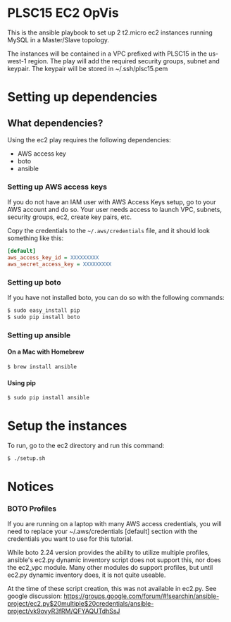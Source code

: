 # PLSC15 EC2 OpVis

This is the ansible playbook to set up 2 t2.micro ec2 instances running MySQL in a Master/Slave topology.

The instances will be contained in a VPC prefixed with PLSC15 in the us-west-1 region. The play will add the required security groups, subnet and keypair. The keypair will be stored in  ~/.ssh/plsc15.pem

# Setting up dependencies

## What dependencies?

Using the ec2 play requires the following dependencies:

- AWS access key
- boto
- ansible

### Setting up AWS access keys
If you do not have an IAM user with AWS Access Keys setup, go to your AWS account and do so. Your user needs access to launch VPC, subnets, security groups, ec2, create key pairs, etc.

Copy the credentials to the ```~/.aws/credentials``` file, and it should look something like this:

```ini
[default]
aws_access_key_id = XXXXXXXXX
aws_secret_access_key = XXXXXXXXX
```

### Setting up boto

If you have not installed boto, you can do so with the following commands:

```bash
$ sudo easy_install pip
$ sudo pip install boto
```

### Setting up ansible

#### On a Mac with Homebrew
```bash
$ brew install ansible
```

#### Using pip
```bash
$ sudo pip install ansible
```

# Setup the instances

To run, go to the ec2 directory and run this command:

```bash
$ ./setup.sh
```

# Notices

### BOTO Profiles

If you are running on a laptop with many AWS access credentials, you will need to replace your ~/.aws/credentials [default] section with the credentials you want to use for this tutorial.

While boto 2.24 version provides the ability to utilize multiple profiles, ansible's ec2.py dynamic inventory script does not support this, nor does the ec2_vpc module. Many other modules do support profiles, but until ec2.py dynamic inventory does, it is not quite useable.

At the time of these script creation, this was not available in ec2.py. See google discussion: https://groups.google.com/forum/#!searchin/ansible-project/ec2.py$20multiple$20credentials/ansible-project/vk9ovyR3fRM/QFYAQUTdhSsJ

